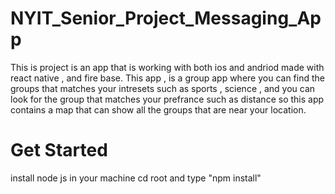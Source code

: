 # NYIT_Senior_Project_Messaging_App
This is project is an app that is working with both ios and andriod made with react native , and fire base.
This app , is a group app where you can find the groups that matches your intresets such as sports , science , and you can look for the group  that matches your prefrance such as distance so this app  contains a map that can show all the groups that are near your location.



# Get Started
install node js in your machine 
cd root and type "npm install"


